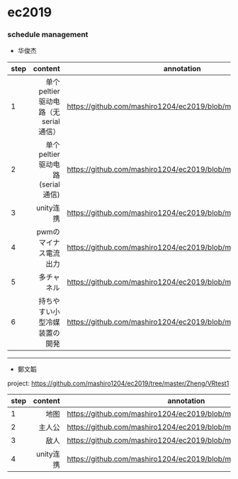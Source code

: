 # ec2019

### schedule management

- 华俊杰

| step        | content                                 |  annotation  |
| --------    | -----:                                  | :----: |
| 1           | 单个peltier驱动电路（无serial 通信）      |   https://github.com/mashiro1204/ec2019/blob/master/Hua/step1.md    |
| 2           | 单个peltier驱动电路(serial 通信)         |    https://github.com/mashiro1204/ec2019/blob/master/Hua/step2.md    |
| 3           | unity连携                                |   https://github.com/mashiro1204/ec2019/blob/master/Hua/step3.md     |
| 4           | pwmのマイナス電流出力                                |   https://github.com/mashiro1204/ec2019/blob/master/Hua/step4.md     |
| 5           | 多チャネル                                |   https://github.com/mashiro1204/ec2019/blob/master/Hua/step5.md     |
| 6           | 持ちやすい小型冷媒装置の開発                               |   https://github.com/mashiro1204/ec2019/blob/master/Hua/step6.md     |


---

- 鄭文韜

project: https://github.com/mashiro1204/ec2019/tree/master/Zheng/VRtest1

| step        | content    |  annotation  |
| --------    | -----:     | :----: |
| 1           | 地图       |   https://github.com/mashiro1204/ec2019/blob/master/Zheng/step1.md     |
| 2           | 主人公     |  https://github.com/mashiro1204/ec2019/blob/master/Zheng/step2.md     |
| 3           | 敌人       |     https://github.com/mashiro1204/ec2019/blob/master/Zheng/step3.md   |
| 4           | unity连携  |    https://github.com/mashiro1204/ec2019/blob/master/Zheng/step4.md    |
